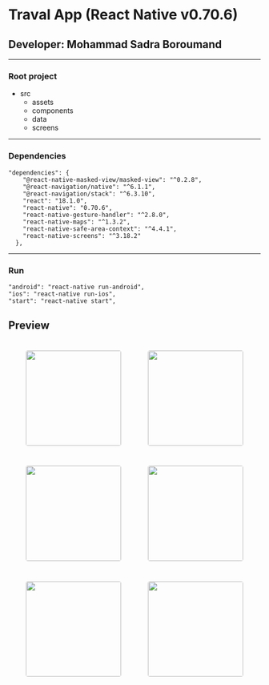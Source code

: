 # Traval App (React Native v0.70.6)
## Developer: Mohammad Sadra Boroumand
---
### Root project
- src
  -  assets
  -  components
  - data
  - screens
---
### Dependencies
```
"dependencies": {
    "@react-native-masked-view/masked-view": "^0.2.8",
    "@react-navigation/native": "^6.1.1",
    "@react-navigation/stack": "^6.3.10",
    "react": "18.1.0",
    "react-native": "0.70.6",
    "react-native-gesture-handler": "^2.8.0",
    "react-native-maps": "^1.3.2",
    "react-native-safe-area-context": "^4.4.1",
    "react-native-screens": "^3.18.2"
  },
```
---
### Run
```
"android": "react-native run-android",
"ios": "react-native run-ios",
"start": "react-native start",
```

## Preview

<div
    style="
    display: flex;
    flex-direction: row;
    justify-content: space-evenly;
    align-items: center;
    flex-flow: wrap row;
    ">
    <img
    width="190"
    style="margin: 1.2rem; border: 1px solid #f1f1f1; border-radius: 5px"
    src="https://raw.githubusercontent.com/MsbSoft2/TravalApp_React_Native/main/screenshots/s%20(1).png" />
    <img
    width="190"
    style="margin: 1.2rem; border: 1px solid #f1f1f1; border-radius: 5px"
    src="https://github.com/MsbSoft2/TravalApp_React_Native/raw/main/Screenshots/s%(2).png" />
    <img
    width="190"
    style="margin: 1.2rem; border: 1px solid #f1f1f1; border-radius: 5px"
    src="https://github.com/MsbSoft2/TravalApp_React_Native/raw/main/Screenshots/s%(3).png" />
    <img
    width="190"
    style="margin: 1.2rem; border: 1px solid #f1f1f1; border-radius: 5px"
    src="https://github.com/MsbSoft2/TravalApp_React_Native/raw/main/Screenshots/s%(4).png" />
    <img
    width="190"
    style="margin: 1.2rem; border: 1px solid #f1f1f1; border-radius: 5px"
    src="https://github.com/MsbSoft2/TravalApp_React_Native/raw/main/Screenshots/s%(5).png" />
    <img
    width="190"
    style="margin: 1.2rem; border: 1px solid #f1f1f1; border-radius: 5px"
    src="https://github.com/MsbSoft2/TravalApp_React_Native/raw/main/Screenshots/s%(6).png" />
</div>
